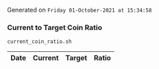 Generated on `Friday 01-October-2021 at 15:34:58`

### Current to Target Coin Ratio
`current_coin_ratio.sh`

Date|Current|Target|Ratio
---|---|---|---
